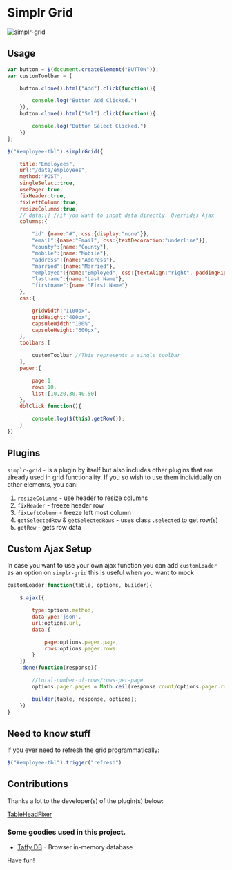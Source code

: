 Simplr Grid
===========
![simplr-grid](https://raw.githubusercontent.com/samweru/simplr-grid/master/img/simplr-grid.png)

## Usage

```js
var button = $(document.createElement("BUTTON"));
var customToolbar = [

    button.clone().html("Add").click(function(){

        console.log("Button Add Clicked.")
    }),
    button.clone().html("Sel").click(function(){

        console.log("Button Select Clicked.")
    })
];

$("#employee-tbl").simplrGrid({

    title:"Employees",
    url:"/data/employees",
    method:"POST",
    singleSelect:true,
    usePager:true,
    fixHeader:true,
    fixLeftColumn:true,
    resizeColumns:true,
    // data:[] //if you want to input data directly. Overrides Ajax
    columns:{

        "id":{name:"#", css:{display:"none"}},
        "email":{name:"Email", css:{textDecoration:"underline"}},
        "county":{name:"County"}, 
        "mobile":{name:"Mobile"},
        "address":{name:"Address"},
        "married":{name:"Married"},
        "employed":{name:"Employed", css:{textAlign:"right", paddingRight:"10px"}},
        "lastname":{name:"Last Name"},
        "firstname":{name:"First Name"}
    },
    css:{

        gridWidth:"1100px",
        gridHeight:"400px",
        capsuleWidth:"100%",
        capsuleHeight:"600px",
    },
    toolbars:[

        customToolbar //This represents a single toolbar
    ],
    pager:{

        page:1,
        rows:10,
        list:[10,20,30,40,50]
    },
    dblClick:function(){

        console.log($(this).getRow());
    }
})
```

## Plugins

`simplr-grid` - is a plugin by itself but also includes other plugins that are already used in grid functionality. If you so wish to use them individually on other elements, you can:

1. `resizeColumns` - use header to resize columns
2. `fixHeader` - freeze header row
3. `fixLeftColumn` - freeze left most column
4. `getSelectedRow` & `getSelectedRows` - uses class `.selected` to get row(s)
5. `getRow` - gets row data

## Custom Ajax Setup

In case you want to use your own ajax function you can add `customLoader` as an option on `simplr-grid` this is useful when you want to mock

```js
customLoader:function(table, options, builder){

    $.ajax({

        type:options.method,
        dataType:'json',
        url:options.url,
        data:{

            page:options.pager.page,
            rows:options.pager.rows
        }
    })
    .done(function(response){

        //total-number-of-rows/rows-per-page
        options.pager.pages = Math.ceil(response.count/options.pager.rows);

        builder(table, response, options);
    })
}
```

## Need to know stuff

If you ever need to refresh the grid programmatically:

```js
$("#employee-tbl").trigger("refresh")
```

## Contributions

Thanks a lot to the developer(s) of the plugin(s) below: 

[TableHeadFixer](https://github.com/lai32290/TableHeadFixer)

### Some goodies used in this project.

- [Taffy DB](https://github.com/typicaljoe/taffydb) - Browser in-memory database

Have fun!